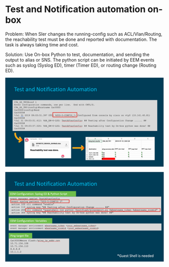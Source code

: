 # Test and Notification automation on-box

Problem: When SIer changes the running-config such as ACL/Vlan/Routing, the reachability test must be done and reported with documentation. The task is always taking time and cost.

Solution: Use On-box Python to test, documentation, and sending the output to alias or SNS. The python script can be initiated by EEM events such as syslog (Syslog ED), timer (Timer ED), or routing change (Routing ED).

![How the script works](./image1.png)

![Configuration](./image2.png)